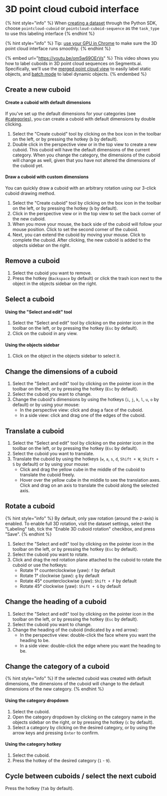 # 3D point cloud cuboid interface

{% hint style="info" %}
When [creating a dataset](../../python-sdk.md#create-a-dataset) through the Python SDK, choose `pointcloud-cuboid` or `pointcloud-cuboid-sequence` as the `task_type` to use this labeling interface
{% endhint %}

{% hint style="info" %}
Tip: [use your GPU in Chrome](https://segmentsai.notion.site/How-to-use-your-GPU-in-Chrome-2b95e19fb77c456c87f798013769a98a) to make sure the 3D point cloud interface runs smoothly.
{% endhint %}

{% embed url="https://youtu.be/om5w69OErVs" %}
This video shows you how to label cuboids in 3D point cloud sequences on Segments.ai. Specifically, we'll use the [merged point cloud view](merged-point-cloud-view-for-static-objects.md) to easily label static objects, and [batch mode](batch-mode-for-dynamic-objects.md) to label dynamic objects.
{% endembed %}

## Create a new cuboid

#### Create a cuboid with default dimensions

If you've set up the default dimensions for your categories (see [#categories](../../reference/categories-and-task-attributes.md#categories "mention")), you can create a cuboid with default dimensions by double clicking.

1. Select the "Create cuboid" tool by clicking on the box icon in the toolbar on the left, or by pressing the hotkey (`b` by default).
2. Double click in the perspective view or in the top view to create a new cuboid. This cuboid will have the default dimensions of the current category. When you change the category, the dimensions of the cuboid will change as well, given that you have not altered the dimensions of the cuboid yet.

#### Draw a cuboid with custom dimensions

You can quickly draw a cuboid with an arbitrary rotation using our 3-click cuboid drawing method.&#x20;

1. Select the "Create cuboid" tool by clicking on the box icon in the toolbar on the left, or by pressing the hotkey (`b` by default).
2. Click in the perspective view or in the top view to set the back corner of the new cuboid.
3. When you move your mouse, the back side of the cuboid will follow your mouse position. Click to set the second corner of the cuboid.&#x20;
4. Next, you can extend the cuboid by moving your mouse. Click to complete the cuboid. After clicking, the new cuboid is added to the objects sidebar on the right.

## Remove a cuboid

1. Select the cuboid you want to remove.
2. Press the hotkey (`Backspace` by default) or click the trash icon next to the object in the objects sidebar on the right.

## Select a cuboid

#### Using the "Select and edit" tool

1. Select the "Select and edit" tool by clicking on the pointer icon in the toolbar on the left, or by pressing the hotkey (`Esc` by default).
2. Click on the cuboid in any view.

#### Using the objects sidebar

1. Click on the object in the objects sidebar to select it.

## Change the dimensions of a cuboid

1. Select the "Select and edit" tool by clicking on the pointer icon in the toolbar on the left, or by pressing the hotkey (`Esc` by default).
2. Select the cuboid you want to change.
3. Change the cuboid's dimensions by using the hotkeys (`i`, `j`, `k`, `l`, `u`, `o` by default) or by using your mouse:
   * In the perspective view: click and drag a face of the cuboid.
   * In a side view: click and drag one of the edges of the cuboid.

## Translate a cuboid

1. Select the "Select and edit" tool by clicking on the pointer icon in the toolbar on the left, or by pressing the hotkey (`Esc` by default).
2. Select the cuboid you want to translate.
3. Translate the cuboid by using the hotkeys (`w`, `a`, `s`, `d`, `Shift + W`, `Shift + S` by default) or by using your mouse:
   * Click and drag the yellow cube in the middle of the cuboid to translate the cuboid freely.
   * Hover over the yellow cube in the middle to see the translation axes. Click and drag on an axis to translate the cuboid along the selected axis.

## Rotate a cuboid

{% hint style="info" %}
By default, only yaw rotation (around the z-axis) is enabled. To enable full 3D rotation, visit the dataset settings, select the "Labeling" tab, tick the "Enable 3D cuboid rotation" checkbox, and press "Save".
{% endhint %}

1. Select the "Select and edit" tool by clicking on the pointer icon in the toolbar on the left, or by pressing the hotkey (`Esc` by default).
2. Select the cuboid you want to rotate.
3. Click and drag the red rotation plane attached to the cuboid to rotate the cuboid or use the hotkeys:
   * Rotate 1° counterclockwise (yaw): `f` by default
   * Rotate 1° clockwise (yaw): `g` by default
   * Rotate 45° counterclockwise (yaw): `Shift + F` by default
   * Rotate 45° clockwise (yaw): `Shift + G` by default

## Change the heading of a cuboid

1. Select the "Select and edit" tool by clicking on the pointer icon in the toolbar on the left, or by pressing the hotkey (`Esc` by default).
2. Select the cuboid you want to change.
3. Change the heading of the cuboid (indicated by a red arrow):
   * In the perspective view: double-click the face where you want the heading to be.
   * In a side view: double-click the edge where you want the heading to be.

## Change the category of a cuboid

{% hint style="info" %}
If the selected cuboid was created with default dimensions, the dimensions of the cuboid will change to the default dimensions of the new category.
{% endhint %}

#### Using the category dropdown

1. Select the cuboid.
2. Open the category dropdown by clicking on the category name in the objects sidebar on the right, or by pressing the hotkey (`c` by default).
3. Select a category by clicking on the desired category, or by using the arrow keys and pressing `Enter` to confirm.

#### Using the category hotkey

1. Select the cuboid.
2. Press the hotkey of the desired category (`1` - `9`).

## Cycle between cuboids / select the next cuboid

Press the hotkey (`Tab` by default).
